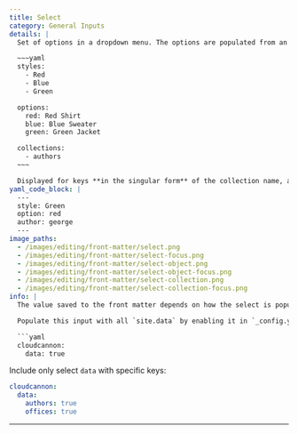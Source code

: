 ```yaml
---
title: Select
category: General Inputs
details: |
  Set of options in a dropdown menu. The options are populated from an array or object in `_config.yml`, or with [Collection](/editing/collections/) items:

  ~~~yaml
  styles:
    - Red
    - Blue
    - Green

  options:
    red: Red Shirt
    blue: Blue Sweater
    green: Green Jacket

  collections:
    - authors
  ~~~

  Displayed for keys **in the singular form** of the collection name, array or object set in `_config.yml`.
yaml_code_block: |
  ---
  style: Green
  option: red
  author: george
  ---
image_paths:
  - /images/editing/front-matter/select.png
  - /images/editing/front-matter/select-focus.png
  - /images/editing/front-matter/select-object.png
  - /images/editing/front-matter/select-object-focus.png
  - /images/editing/front-matter/select-collection.png
  - /images/editing/front-matter/select-collection-focus.png
info: |
  The value saved to the front matter depends on how the select is populated. Array items are saved as the value, keys are saved for objects and collection items are saved by slug.

  Populate this input with all `site.data` by enabling it in `_config.yml`:

  ```yaml
  cloudcannon:
    data: true
  ```

  Include only select `data` with specific keys:

  ```yaml
  cloudcannon:
    data:
      authors: true
      offices: true
  ```
---
```

